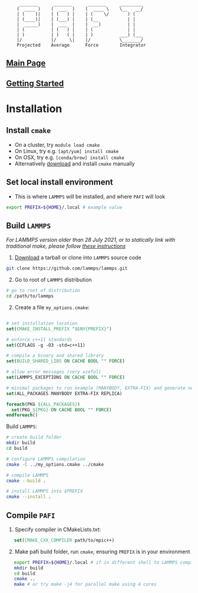          _______      _______      _______     _________
        (  ____ )    (  ___  )    (  ____ \    \__   __/
        | (    )|    | (   ) |    | (    \/       ) (
        | (____)|    | (___) |    | (__           | |
        |  _____)    |  ___  |    |  __)          | |
        | (          | (   ) |    | (             | |
        | )          | )   ( |    | )          ___) (___
        |/           |/     \|    |/           \_______/
        Projected    Average      Force        Integrator

## [Main Page](README.md)

## [Getting Started](TUTORIAL.md)

# Installation

## Install `cmake`
- On a cluster, try `module load cmake`
- On Linux, try e.g. `[apt/yum] install cmake`
- On OSX, try e.g.  `[conda/brew] install cmake`
- Alternatively [download](https://cmake.org/download/) and install `cmake` manually

## Set local install environment
- This is where `LAMMPS` will be installed, and where `PAFI` will look
```bash
export PREFIX=${HOME}/.local # example value
```

## Build `LAMMPS`

*For LAMMPS version older than 28 July 2021, or to statically link with traditional make, please follow [these instructions](STATIC_MAKE.md)*

1. [Download](https://lammps.sandia.gov/download.html) a tarball or clone into `LAMMPS` source code
```bash
git clone https://github.com/lammps/lammps.git
```

2. Go to root of `LAMMPS` distribution
```bash
# go to root of distribution
cd /path/to/lammps
```

2. Create a file `my_options.cmake`:
```cmake

# set installation location
set(CMAKE_INSTALL_PREFIX "$ENV{PREFIX}")

# enforce c++11 standards
set(CCFLAGS -g -O3 -std=c++11)

# compile a binary and shared library
set(BUILD_SHARED_LIBS ON CACHE BOOL "" FORCE)

# allow error messages (very useful)
set(LAMMPS_EXCEPTIONS ON CACHE BOOL "" FORCE)

# minimal packages to run example (MANYBODY, EXTRA-FIX) and generate new pathway (REPLICA for "fix neb")
set(ALL_PACKAGES MANYBODY EXTRA-FIX REPLICA)

foreach(PKG ${ALL_PACKAGES})
  set(PKG_${PKG} ON CACHE BOOL "" FORCE)
endforeach()
```

Build `LAMMPS`:
```bash
# create build folder
mkdir build
cd build

# configure LAMMPS compilation
cmake -C ../my_options.cmake ../cmake

# compile LAMMPS
cmake --build .

# install LAMMPS into $PREFIX
cmake --install .
```

## Compile `PAFI`

1. Specify compiler in CMakeLists.txt:
```cmake
   set(CMAKE_CXX_COMPILER path/to/mpic++)
```

2. Make pafi build folder, run `cmake`, ensuring `PREFIX` is in your environment
```bash
   export PREFIX=${HOME}/.local # if in different shell to LAMMPS compilation
   mkdir build
   cd build
   cmake ..
   make # or try make -j4 for parallel make using 4 cores
```
